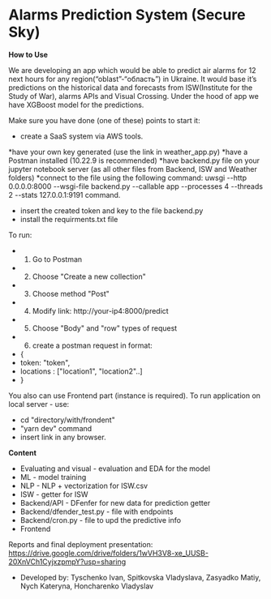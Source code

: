 # Alarms Prediction System (Secure Sky)

**How to Use**

We are developing an app which would be able to predict air alarms for 12 next hours for any region(“oblast”-“область”) in Ukraine. It would base it’s predictions on the historical data and forecasts from ISW(Institute for the Study of War), alarms APIs and Visual Crossing. Under the hood of app we have XGBoost model for the predictions.


Make sure you have done (one of these) points to start it:
* create a SaaS system via AWS tools. 

*have your own key generated (use the link in weather_app.py)
*have a Postman installed (10.22.9 is recommended)
*have backend.py file on your jupyter notebook server (as all other files from Backend, ISW and Weather folders)
*connect to the file using the following command: uwsgi --http 0.0.0.0:8000 --wsgi-file backend.py --callable app --processes 4 --threads 2 --stats 127.0.0.1:9191 command.
* insert the created token and key to the file backend.py
* install the requirments.txt file

To run:
* 1) Go to Postman
* 2) Choose "Create a new collection"
* 3) Choose method "Post"
* 4) Modify link: http://your-ip4:8000/predict
* 5) Choose "Body" and "row" types of request
* 6) create a postman request in format:
* {
* token: "token",
* locations : ["location1", "location2"..]
* }

You also can use Frontend part (instance is required).
To run application on local server - use:
* cd "directory/with/frondent"
* "yarn dev" command
* insert link in any browser.

**Content**
* Evaluating and visual - evaluation and EDA for the model
* ML - model training
* NLP - NLP + vectorization for ISW.csv
* ISW - getter for ISW
* Backend/API - DFenfer for new data for prediction getter
* Backend/dfender_test.py - file with endpoints
* Backend/cron.py - file to upd the predictive info
* Frontend

Reports and final deployment presentation: https://drive.google.com/drive/folders/1wVH3V8-xe_UUSB-20XnVCh1CyjxzpmpY?usp=sharing
* Developed by: Tyschenko Ivan, Spitkovska Vladyslava, Zasyadko Matiy, Nych Kateryna, Honcharenko Vladyslav 
